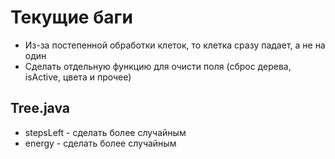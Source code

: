 # Текущие баги
- Из-за постепенной обработки клеток, то клетка сразу падает, а не на один
- Сделать отдельную функцию для очисти поля (сброс дерева, isActive, цвета и прочее)

## Tree.java 
- stepsLeft - сделать более случайным
- energy - сделать более случайным